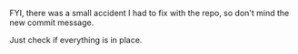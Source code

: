 FYI, there was a small accident I had to fix with the repo, so don't mind the new commit message.

Just check if everything is in place.
